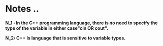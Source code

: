 # Notes ..

**N_1 : In the C++ programming language, there is no need to specify the type of the variable in either case"cin OR cout".**

**N_2: C++ Is language that is sensitive to variable types.**